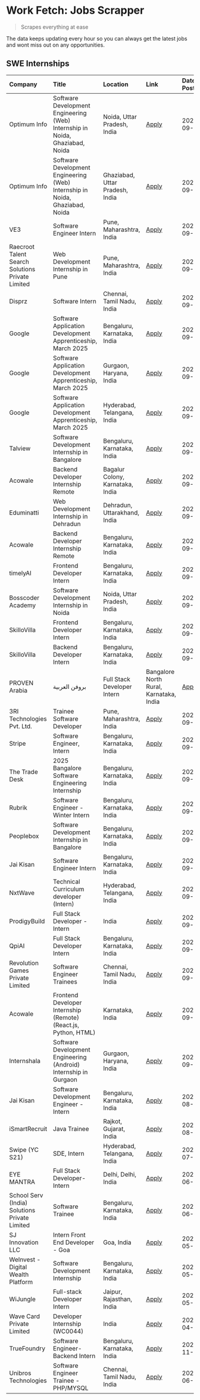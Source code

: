 # Work Fetch: Jobs Scrapper
> Scrapes everything at ease

The data keeps updating every hour so you can always get the latest jobs and wont miss out on any opportunities.

## SWE Internships
<!--START_SECTION:workfetch-->
| Company                                          | Title                                                                        | Location                                | Link                                                                                                                                                                                                                                                                            | Date Posted   |
|:-------------------------------------------------|:-----------------------------------------------------------------------------|:----------------------------------------|:--------------------------------------------------------------------------------------------------------------------------------------------------------------------------------------------------------------------------------------------------------------------------------|:--------------|
| Optimum Info                                     | Software Development Engineering (Web) Internship in Noida, Ghaziabad, Noida | Noida, Uttar Pradesh, India             | [Apply](https://in.linkedin.com/jobs/view/software-development-engineering-web-internship-in-noida-ghaziabad-noida-at-optimum-info-4037042231?position=7&pageNum=0&refId=sFgVthDzX2Mn6n%2FnPxs1cQ%3D%3D&trackingId=VLdfMmWjVO9WWqDAoVQ1dQ%3D%3D)                                | 2024-09-27    |
| Optimum Info                                     | Software Development Engineering (Web) Internship in Noida, Ghaziabad, Noida | Ghaziabad, Uttar Pradesh, India         | [Apply](https://in.linkedin.com/jobs/view/software-development-engineering-web-internship-in-noida-ghaziabad-noida-at-optimum-info-4037041629?position=8&pageNum=0&refId=sFgVthDzX2Mn6n%2FnPxs1cQ%3D%3D&trackingId=616b%2BiZI87sZT0nAhhYyBg%3D%3D)                              | 2024-09-27    |
| VE3                                              | Software Engineer Intern                                                     | Pune, Maharashtra, India                | [Apply](https://in.linkedin.com/jobs/view/software-engineer-intern-at-ve3-4035258572?position=30&pageNum=0&refId=sFgVthDzX2Mn6n%2FnPxs1cQ%3D%3D&trackingId=BDn38FCY86vuCUe7hJQMQw%3D%3D)                                                                                        | 2024-09-27    |
| Raecroot Talent Search Solutions Private Limited | Web Development Internship in Pune                                           | Pune, Maharashtra, India                | [Apply](https://in.linkedin.com/jobs/view/web-development-internship-in-pune-at-raecroot-talent-search-solutions-private-limited-4034584677?position=50&pageNum=0&refId=sFgVthDzX2Mn6n%2FnPxs1cQ%3D%3D&trackingId=A%2Be8yUsUIDEE%2BevNQy3AzQ%3D%3D)                             | 2024-09-26    |
| Disprz                                           | Software Intern                                                              | Chennai, Tamil Nadu, India              | [Apply](https://in.linkedin.com/jobs/view/software-intern-at-disprz-4034165337?position=60&pageNum=0&refId=sFgVthDzX2Mn6n%2FnPxs1cQ%3D%3D&trackingId=ONntcmPIXnP5AeD5IFE6hg%3D%3D)                                                                                              | 2024-09-26    |
| Google                                           | Software Application Development Apprenticeship, March 2025                  | Bengaluru, Karnataka, India             | [Apply](https://in.linkedin.com/jobs/view/software-application-development-apprenticeship-march-2025-at-google-4032957527?position=2&pageNum=0&refId=sFgVthDzX2Mn6n%2FnPxs1cQ%3D%3D&trackingId=jk7ZLYQhAY1R%2BIMHAsqIhQ%3D%3D)                                                  | 2024-09-24    |
| Google                                           | Software Application Development Apprenticeship, March 2025                  | Gurgaon, Haryana, India                 | [Apply](https://in.linkedin.com/jobs/view/software-application-development-apprenticeship-march-2025-at-google-4032958554?position=3&pageNum=0&refId=sFgVthDzX2Mn6n%2FnPxs1cQ%3D%3D&trackingId=0mGXMPE4BGmAAASUxWF1sQ%3D%3D)                                                    | 2024-09-24    |
| Google                                           | Software Application Development Apprenticeship, March 2025                  | Hyderabad, Telangana, India             | [Apply](https://in.linkedin.com/jobs/view/software-application-development-apprenticeship-march-2025-at-google-4032957528?position=4&pageNum=0&refId=sFgVthDzX2Mn6n%2FnPxs1cQ%3D%3D&trackingId=EWtkW5i%2FZihVy5kpAZt6fQ%3D%3D)                                                  | 2024-09-24    |
| Talview                                          | Software Development Internship in Bangalore                                 | Bengaluru, Karnataka, India             | [Apply](https://in.linkedin.com/jobs/view/software-development-internship-in-bangalore-at-talview-4033703077?position=13&pageNum=0&refId=sFgVthDzX2Mn6n%2FnPxs1cQ%3D%3D&trackingId=ahmR0px0tilmIA9vJ0tdew%3D%3D)                                                                | 2024-09-23    |
| Acowale                                          | Backend Developer Internship Remote                                          | Bagalur Colony, Karnataka, India        | [Apply](https://in.linkedin.com/jobs/view/backend-developer-internship-remote-at-acowale-4030088707?position=18&pageNum=0&refId=sFgVthDzX2Mn6n%2FnPxs1cQ%3D%3D&trackingId=tigjB6T%2FZdFsylRKqhHJug%3D%3D)                                                                       | 2024-09-21    |
| Eduminatti                                       | Web Development Internship in Dehradun                                       | Dehradun, Uttarakhand, India            | [Apply](https://in.linkedin.com/jobs/view/web-development-internship-in-dehradun-at-eduminatti-4032105381?position=26&pageNum=0&refId=sFgVthDzX2Mn6n%2FnPxs1cQ%3D%3D&trackingId=g5bddNJOFjfVUamyj5VP6g%3D%3D)                                                                   | 2024-09-21    |
| Acowale                                          | Backend Developer Internship Remote                                          | Bengaluru, Karnataka, India             | [Apply](https://in.linkedin.com/jobs/view/backend-developer-internship-remote-at-acowale-4030975489?position=12&pageNum=0&refId=sFgVthDzX2Mn6n%2FnPxs1cQ%3D%3D&trackingId=Pcz8c9SwDEzIQZQbflNneg%3D%3D)                                                                         | 2024-09-20    |
| timelyAI                                         | Frontend Developer Intern                                                    | Bengaluru, Karnataka, India             | [Apply](https://in.linkedin.com/jobs/view/frontend-developer-intern-at-timelyai-4030925040?position=17&pageNum=0&refId=sFgVthDzX2Mn6n%2FnPxs1cQ%3D%3D&trackingId=fvj6zEMQ9gPKHiGVaSGoQQ%3D%3D)                                                                                  | 2024-09-20    |
| Bosscoder Academy                                | Software Development Internship in Noida                                     | Noida, Uttar Pradesh, India             | [Apply](https://in.linkedin.com/jobs/view/software-development-internship-in-noida-at-bosscoder-academy-4031161323?position=21&pageNum=0&refId=sFgVthDzX2Mn6n%2FnPxs1cQ%3D%3D&trackingId=bEDjQqQEu607ZNqchguysg%3D%3D)                                                          | 2024-09-20    |
| SkilloVilla                                      | Frontend Developer Intern                                                    | Bengaluru, Karnataka, India             | [Apply](https://in.linkedin.com/jobs/view/frontend-developer-intern-at-skillovilla-4025873510?position=10&pageNum=0&refId=sFgVthDzX2Mn6n%2FnPxs1cQ%3D%3D&trackingId=bp%2Bn202I9FGf6yKDP5ypdA%3D%3D)                                                                             | 2024-09-17    |
| SkilloVilla                                      | Backend Developer Intern                                                     | Bengaluru, Karnataka, India             | [Apply](https://in.linkedin.com/jobs/view/backend-developer-intern-at-skillovilla-4025860894?position=14&pageNum=0&refId=sFgVthDzX2Mn6n%2FnPxs1cQ%3D%3D&trackingId=EWAhkkF%2FAFFcR8Wiq%2FyjFA%3D%3D)                                                                            | 2024-09-17    |
| PROVEN Arabia | بروفن العربية                    | Full Stack Developer Intern                                                  | Bangalore North Rural, Karnataka, India | [Apply](https://in.linkedin.com/jobs/view/full-stack-developer-intern-at-proven-arabia-%D8%A8%D8%B1%D9%88%D9%81%D9%86-%D8%A7%D9%84%D8%B9%D8%B1%D8%A8%D9%8A%D8%A9-4028862862?position=52&pageNum=0&refId=sFgVthDzX2Mn6n%2FnPxs1cQ%3D%3D&trackingId=ikBj9dsUEyS9PCqrSRrd2A%3D%3D) | 2024-09-17    |
| 3RI Technologies Pvt. Ltd.                       | Trainee  Software Developer                                                  | Pune, Maharashtra, India                | [Apply](https://in.linkedin.com/jobs/view/trainee-software-developer-at-3ri-technologies-pvt-ltd-4026688364?position=28&pageNum=0&refId=sFgVthDzX2Mn6n%2FnPxs1cQ%3D%3D&trackingId=Z2CtQI2lVFucW0q6pWKukg%3D%3D)                                                                 | 2024-09-15    |
| Stripe                                           | Software Engineer, Intern                                                    | Bengaluru, Karnataka, India             | [Apply](https://in.linkedin.com/jobs/view/software-engineer-intern-at-stripe-4008214242?position=5&pageNum=0&refId=sFgVthDzX2Mn6n%2FnPxs1cQ%3D%3D&trackingId=Xhf07t%2B2Y65n8Ydma9vbSg%3D%3D)                                                                                    | 2024-09-13    |
| The Trade Desk                                   | 2025 Bangalore Software Engineering Internship                               | Bengaluru, Karnataka, India             | [Apply](https://in.linkedin.com/jobs/view/2025-bangalore-software-engineering-internship-at-the-trade-desk-3987456531?position=15&pageNum=0&refId=sFgVthDzX2Mn6n%2FnPxs1cQ%3D%3D&trackingId=ifosAqZGlCaL3KD9tEEdUQ%3D%3D)                                                       | 2024-09-11    |
| Rubrik                                           | Software Engineer - Winter Intern                                            | Bengaluru, Karnataka, India             | [Apply](https://in.linkedin.com/jobs/view/software-engineer-winter-intern-at-rubrik-4006567784?position=59&pageNum=0&refId=sFgVthDzX2Mn6n%2FnPxs1cQ%3D%3D&trackingId=IR3X1LJhA4GO2Tl9mXyGPw%3D%3D)                                                                              | 2024-09-11    |
| Peoplebox                                        | Software Development Internship in Bangalore                                 | Bengaluru, Karnataka, India             | [Apply](https://in.linkedin.com/jobs/view/software-development-internship-in-bangalore-at-peoplebox-4022411601?position=16&pageNum=0&refId=sFgVthDzX2Mn6n%2FnPxs1cQ%3D%3D&trackingId=%2FZpGZBI2EMSqVCLEn0qm4g%3D%3D)                                                            | 2024-09-10    |
| Jai Kisan                                        | Software Engineer Intern                                                     | Bengaluru, Karnataka, India             | [Apply](https://in.linkedin.com/jobs/view/software-engineer-intern-at-jai-kisan-4024075360?position=37&pageNum=0&refId=sFgVthDzX2Mn6n%2FnPxs1cQ%3D%3D&trackingId=%2BY%2FGfdPa2d%2FuziqimBbOZg%3D%3D)                                                                            | 2024-09-09    |
| NxtWave                                          | Technical Curriculum developer (Intern)                                      | Hyderabad, Telangana, India             | [Apply](https://in.linkedin.com/jobs/view/technical-curriculum-developer-intern-at-nxtwave-4020462207?position=39&pageNum=0&refId=sFgVthDzX2Mn6n%2FnPxs1cQ%3D%3D&trackingId=3qOCN3o4XgbqB7FkT1GiiQ%3D%3D)                                                                       | 2024-09-09    |
| ProdigyBuild                                     | Full Stack Developer - Intern                                                | India                                   | [Apply](https://in.linkedin.com/jobs/view/full-stack-developer-intern-at-prodigybuild-4019591942?position=47&pageNum=0&refId=sFgVthDzX2Mn6n%2FnPxs1cQ%3D%3D&trackingId=b2yA9oaQ%2F3n5pq2dKr9s3w%3D%3D)                                                                          | 2024-09-08    |
| QpiAI                                            | Full Stack Developer Intern                                                  | Bengaluru, Karnataka, India             | [Apply](https://in.linkedin.com/jobs/view/full-stack-developer-intern-at-qpiai-4017395346?position=33&pageNum=0&refId=sFgVthDzX2Mn6n%2FnPxs1cQ%3D%3D&trackingId=JWkcscvUVBfkwEgZzznbJA%3D%3D)                                                                                   | 2024-09-06    |
| Revolution Games Private Limited                 | Software Engineer Trainees                                                   | Chennai, Tamil Nadu, India              | [Apply](https://in.linkedin.com/jobs/view/software-engineer-trainees-at-revolution-games-private-limited-4015912927?position=27&pageNum=0&refId=sFgVthDzX2Mn6n%2FnPxs1cQ%3D%3D&trackingId=sRl%2Fu1hPL3vwJPY%2FwB%2B2FQ%3D%3D)                                                   | 2024-09-02    |
| Acowale                                          | Frontend Developer Internship (Remote) (React.js, Python, HTML)              | Karnataka, India                        | [Apply](https://in.linkedin.com/jobs/view/frontend-developer-internship-remote-react-js-python-html-at-acowale-4014663920?position=6&pageNum=0&refId=sFgVthDzX2Mn6n%2FnPxs1cQ%3D%3D&trackingId=7Bvzp9Ry%2B5dwvtxq8OAAdQ%3D%3D)                                                  | 2024-09-01    |
| Internshala                                      | Software Development Engineering (Android) Internship in Gurgaon             | Gurgaon, Haryana, India                 | [Apply](https://in.linkedin.com/jobs/view/software-development-engineering-android-internship-in-gurgaon-at-internshala-4015471580?position=22&pageNum=0&refId=sFgVthDzX2Mn6n%2FnPxs1cQ%3D%3D&trackingId=rjXLp9X9suk5nqmUY6wGuQ%3D%3D)                                          | 2024-09-01    |
| Jai Kisan                                        | Software Development Engineer - Intern                                       | Bengaluru, Karnataka, India             | [Apply](https://in.linkedin.com/jobs/view/software-development-engineer-intern-at-jai-kisan-4027288169?position=29&pageNum=0&refId=sFgVthDzX2Mn6n%2FnPxs1cQ%3D%3D&trackingId=6RKtUcnULr1IpSNCFpISDg%3D%3D)                                                                      | 2024-08-22    |
| iSmartRecruit                                    | Java Trainee                                                                 | Rajkot, Gujarat, India                  | [Apply](https://in.linkedin.com/jobs/view/java-trainee-at-ismartrecruit-3992301825?position=31&pageNum=0&refId=sFgVthDzX2Mn6n%2FnPxs1cQ%3D%3D&trackingId=w0KTa7vDFV1q7nZxhyLysg%3D%3D)                                                                                          | 2024-08-06    |
| Swipe (YC S21)                                   | SDE, Intern                                                                  | Hyderabad, Telangana, India             | [Apply](https://in.linkedin.com/jobs/view/sde-intern-at-swipe-yc-s21-3980368092?position=38&pageNum=0&refId=sFgVthDzX2Mn6n%2FnPxs1cQ%3D%3D&trackingId=3AwWXEzWqz3ppv0VJQgeLQ%3D%3D)                                                                                             | 2024-07-22    |
| EYE MANTRA                                       | Full Stack Developer- Intern                                                 | Delhi, Delhi, India                     | [Apply](https://in.linkedin.com/jobs/view/full-stack-developer-intern-at-eye-mantra-3960988037?position=44&pageNum=0&refId=sFgVthDzX2Mn6n%2FnPxs1cQ%3D%3D&trackingId=R7CUX83Lm6LYSL8UdEZI9g%3D%3D)                                                                              | 2024-06-28    |
| School Serv (India) Solutions Private Limited    | Software Trainee                                                             | Bengaluru, Karnataka, India             | [Apply](https://in.linkedin.com/jobs/view/software-trainee-at-school-serv-india-solutions-private-limited-3953917603?position=56&pageNum=0&refId=sFgVthDzX2Mn6n%2FnPxs1cQ%3D%3D&trackingId=S%2BM%2BD18IrUN2CHf0O3QxTw%3D%3D)                                                    | 2024-06-19    |
| SJ Innovation LLC                                | Intern Front End Developer - Goa                                             | Goa, India                              | [Apply](https://in.linkedin.com/jobs/view/intern-front-end-developer-goa-at-sj-innovation-llc-3931678611?position=23&pageNum=0&refId=sFgVthDzX2Mn6n%2FnPxs1cQ%3D%3D&trackingId=vBUUXDIdXeXxSN4e0iyd3A%3D%3D)                                                                    | 2024-05-24    |
| WeInvest - Digital Wealth Platform               | Software Development Internship                                              | Bengaluru, Karnataka, India             | [Apply](https://in.linkedin.com/jobs/view/software-development-internship-at-weinvest-digital-wealth-platform-3912867225?position=11&pageNum=0&refId=sFgVthDzX2Mn6n%2FnPxs1cQ%3D%3D&trackingId=CZMhvi8aug8ATO57LUUfkA%3D%3D)                                                    | 2024-05-01    |
| WiJungle                                         | Full-stack Developer Intern                                                  | Jaipur, Rajasthan, India                | [Apply](https://in.linkedin.com/jobs/view/full-stack-developer-intern-at-wijungle-3912864543?position=35&pageNum=0&refId=sFgVthDzX2Mn6n%2FnPxs1cQ%3D%3D&trackingId=WBGlnpeAN7lZdukZ7%2Fdbpg%3D%3D)                                                                              | 2024-05-01    |
| Wave Card Private Limited                        | Developer Internship (WC0044)                                                | India                                   | [Apply](https://in.linkedin.com/jobs/view/developer-internship-wc0044-at-wave-card-private-limited-3900079966?position=43&pageNum=0&refId=sFgVthDzX2Mn6n%2FnPxs1cQ%3D%3D&trackingId=duqNWlvj2f1JSd5D8EVKqA%3D%3D)                                                               | 2024-04-15    |
| TrueFoundry                                      | Software Engineer-Backend Intern                                             | Bengaluru, Karnataka, India             | [Apply](https://in.linkedin.com/jobs/view/software-engineer-backend-intern-at-truefoundry-3779508170?position=42&pageNum=0&refId=sFgVthDzX2Mn6n%2FnPxs1cQ%3D%3D&trackingId=7g2xoyPBYd4ru%2BOCno2ROg%3D%3D)                                                                      | 2023-11-10    |
| Unibros Technologies                             | Software Engineer Trainee - PHP/MYSQL                                        | Chennai, Tamil Nadu, India              | [Apply](https://in.linkedin.com/jobs/view/software-engineer-trainee-php-mysql-at-unibros-technologies-3656599241?position=36&pageNum=0&refId=sFgVthDzX2Mn6n%2FnPxs1cQ%3D%3D&trackingId=msNy9l7uldhUDu%2FOan28Rg%3D%3D)                                                          | 2023-06-12    |
<!--END_SECTION:workfetch-->
